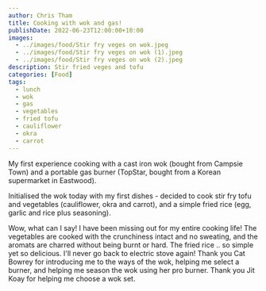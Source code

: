 ```yaml
---
author: Chris Tham
title: Cooking with wok and gas!
publishDate: 2022-06-23T12:00:00+10:00
images:
  - ../images/food/Stir fry veges on wok.jpeg
  - ../images/food/Stir fry veges on wok (1).jpeg
  - ../images/food/Stir fry veges on wok (2).jpeg
description: Stir fried veges and tofu
categories: [Food]
tags:
  - lunch
  - wok
  - gas
  - vegetables
  - fried tofu
  - cauliflower
  - okra
  - carrot
---
```


My first experience cooking with a cast iron wok (bought from Campsie Town)
and a portable gas burner (TopStar, bought from a Korean supermarket in
Eastwood).

Initialised the wok today with my first dishes - decided to cook stir fry tofu and vegetables (cauliflower, okra and carrot), and a simple fried rice (egg, garlic and rice plus seasoning).

Wow, what can I say! I have been missing out for my entire cooking life! The vegetables are cooked with the crunchiness intact and no sweating, and the aromats are charred without being burnt or hard. The fried rice .. so simple yet so delicious. I'll never go back to electric stove again! Thank you Cat Bowrey for introducing me to the ways of the wok, helping me select a burner, and helping me season the wok using her pro burner. Thank you Jit Koay for helping me choose a wok set.
